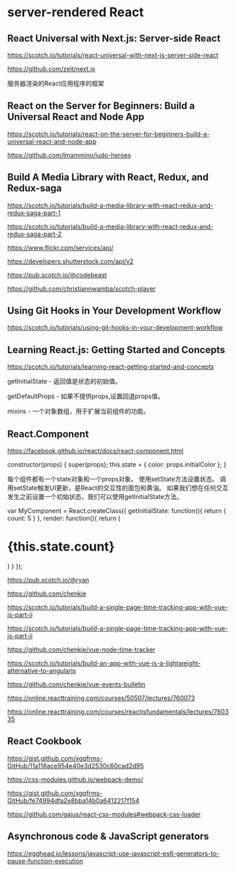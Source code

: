 # server-rendered React 







## React Universal with Next.js: Server-side React

https://scotch.io/tutorials/react-universal-with-next-js-server-side-react



https://github.com/zeit/next.js

服务器渲染的React应用程序的框架


## React on the Server for Beginners: Build a Universal React and Node App

https://scotch.io/tutorials/react-on-the-server-for-beginners-build-a-universal-react-and-node-app

https://github.com/lmammino/judo-heroes




## Build A Media Library with React, Redux, and Redux-saga

https://scotch.io/tutorials/build-a-media-library-with-react-redux-and-redux-saga-part-1

https://scotch.io/tutorials/build-a-media-library-with-react-redux-and-redux-saga-part-2


https://www.flickr.com/services/api/

https://developers.shutterstock.com/api/v2





https://pub.scotch.io/@codebeast

https://github.com/christiannwamba/scotch-player






## Using Git Hooks in Your Development Workflow

https://scotch.io/tutorials/using-git-hooks-in-your-development-workflow






## Learning React.js: Getting Started and Concepts

https://scotch.io/tutorials/learning-react-getting-started-and-concepts



getInitialState - 返回值是状态的初始值。

getDefaultProps - 如果不提​​供props,设置回退props值。

mixins - 一个对象数组，用于扩展当前组件的功能。


## React.Component

https://facebook.github.io/react/docs/react-component.html


constructor(props) {
    super(props);
    this.state = {
        color: props.initialColor
    };
} 



每个组件都有一个state对象和一个props对象。
使用setState方法设置状态。
调用setState触发UI更新，是React的交互性的面包和黄油。
如果我们想在任何交互发生之前设置一个初始状态，我们可以使用getInitialState方法。



var MyComponent = React.createClass({
    getInitialState: function(){
        return {
            count: 5
        }
    },
    render: function(){
        return (
            <h1>{this.state.count}</h1>
        )
    }
});














https://pub.scotch.io/@ryan


https://github.com/chenkie

https://scotch.io/tutorials/build-a-single-page-time-tracking-app-with-vue-js-part-ii

https://scotch.io/tutorials/build-a-single-page-time-tracking-app-with-vue-js-part-ii

https://github.com/chenkie/vue-node-time-tracker



https://scotch.io/tutorials/build-an-app-with-vue-js-a-lightweight-alternative-to-angularjs

https://github.com/chenkie/vue-events-bulletin





https://online.reacttraining.com/courses/50507/lectures/760073

https://online.reacttraining.com/courses/reactjsfundamentals/lectures/760335






## React Cookbook


https://gist.github.com/xgqfrms-GitHub/11a118ace954e40e3d2530c60cad2d95




https://css-modules.github.io/webpack-demo/

https://gist.github.com/xgqfrms-GitHub/fe74994dfa2e8bba14b0a6412217f154

https://github.com/gajus/react-css-modules#webpack-css-loader


## Asynchronous code & JavaScript generators

https://egghead.io/lessons/javascript-use-javascript-es6-generators-to-pause-function-execution










